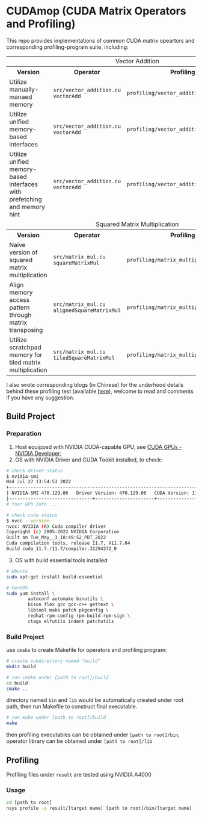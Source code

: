 # CUDAmop (CUDA Matrix Operators and Profiling)

This repo provides implementations of common CUDA matrix opeartors and corresponding profiling-program suite, including:

<table>
    <tr>
        <td align="center" colspan="4">Vector Addition</td>
    </tr>
    <tr>
        <th align="center">Version</th>
        <th align="center">Operator</th>
        <th align="center">Profiling Program</th>
    </tr>
    <tr>
        <td>Utilize manually-manaed memory</td>
        <td>
            <code>src/vector_addition.cu</code>
            <br><code>vectorAdd</code>
        </td>
        <td><code>profiling/vector_addition/basic.cu</code></td>
    </tr>
    <tr>
        <td>Utilize unified memory-based interfaces</td>
        <td>
            <code>src/vector_addition.cu</code>
            <br><code>vectorAdd</code>
        </td>
        <td><code>profiling/vector_addition/unified.cu</code></td>
    </tr>
    <tr>
        <td>Utilize unified memory-based interfaces with prefetching and memory hint</td>
        <td>
            <code>src/vector_addition.cu</code>
            <br><code>vectorAdd</code>
        </td>
        <td><code>profiling/vector_addition/unified_prefetch.cu</code></td>
    </tr>
    <tr>
        <td align="center" colspan="4">Squared Matrix Multiplication</td>
    </tr>
    <tr>
        <th align="center">Version</th>
        <th align="center">Operator</th>
        <th align="center">Profiling Program</th>
    </tr>
    <tr>
        <td>Naive version of squared matrix multiplication</td>
        <td>
            <code>src/matrix_mul.cu</code>
            <br><code>squareMatrixMul</code>
        </td>
        <td><code>profiling/matrix_multiplication/basic.cu</code></td>
    </tr>
    <tr>
        <td>Align memory access pattern through matrix transposing</td>
        <td>
            <code>src/matrix_mul.cu</code>
            <br><code>alignedSquareMatrixMul</code>
        </td>
        <td><code>profiling/matrix_multiplication/aligned.cu</code></td>
    </tr>
    <tr>
        <td>Utilize scratchpad memory for tiled matrix multiplication</td>
        <td>
            <code>src/matrix_mul.cu</code>
            <br><code>tiledSquareMatrixMul</code>
        </td>
        <td><code>profiling/matrix_multiplication/tiled.cu</code></td>
    </tr>
</table>

I also wrote corresponding blogs (in Chinese) for the underhood details behind these profiling test (available [here](https://zobinhuang.github.io/sec_learning/Tech_OS_And_Linux_Kernel/index.html#cuda)), welcome to read and comments if you have any suggestion.

## Build Project

### Preparation
1. Host equipped with NVIDIA CUDA-capable GPU, see [CUDA GPUs - NVIDIA Developer](https://developer.nvidia.com/cuda-gpus);
2. OS with NVIDIA Driver and CUDA Tookit installed, to check:

```bash
# check driver status
$ nvidia-smi
Wed Jul 27 13:54:53 2022       
+-----------------------------------------------------------------------------+
| NVIDIA-SMI 470.129.06   Driver Version: 470.129.06   CUDA Version: 11.4     |
|-------------------------------+----------------------+----------------------+
# Your GPU Info ...

# check cuda status
$ nvcc --version
nvcc: NVIDIA (R) Cuda compiler driver
Copyright (c) 2005-2022 NVIDIA Corporation
Built on Tue_May__3_18:49:52_PDT_2022
Cuda compilation tools, release 11.7, V11.7.64
Build cuda_11.7.r11.7/compiler.31294372_0
```

3. OS with build essential tools installed

```bash
# Ubuntu
sudo apt-get install build-essential

# CentOS
sudo yum install \
        autoconf automake binutils \
        bison flex gcc gcc-c++ gettext \
        libtool make patch pkgconfig \
        redhat-rpm-config rpm-build rpm-sign \
        ctags elfutils indent patchutils 
```

### Build Project

use `cmake` to create Makefile for operators and profiling program:

```bash
# create subdirectory named "build"
mkdir build

# run cmake under [path to root]/build
cd build
cmake ..
```

directory named `bin` and `lib` would be automatically created under root path, then run Makefile to construct final executable.

```bash
# run make under [path to root]/build
make
```

then profiling executables can be obtained under `[path to root]/bin`, operator library can be obtained under `[path to root]/lib`

## Profiling

Profiling files under `result` are tested using NVIDIA A4000

### Usage

```bash
cd [path to root]
nsys profile -o result/[target name] [path to root]/bin/[target name]
```